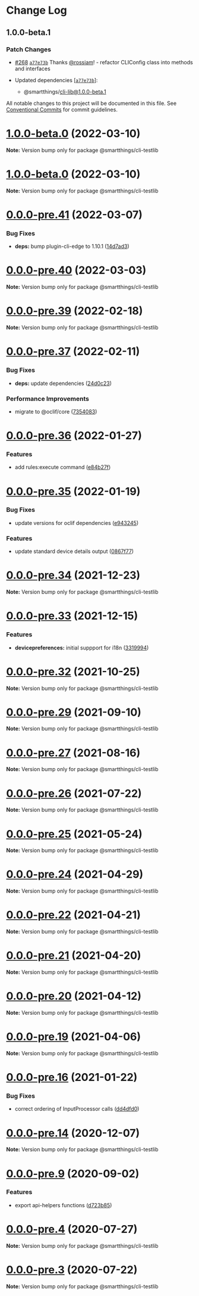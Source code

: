 # Change Log

## 1.0.0-beta.1

### Patch Changes

- [#268](https://github.com/SmartThingsCommunity/smartthings-cli/pull/268) [`a77e73b`](https://github.com/SmartThingsCommunity/smartthings-cli/commit/a77e73b4348e4a3d65798e2711fbb40ecf0a139d) Thanks [@rossiam](https://github.com/rossiam)! - refactor CLIConfig class into methods and interfaces

- Updated dependencies [[`a77e73b`](https://github.com/SmartThingsCommunity/smartthings-cli/commit/a77e73b4348e4a3d65798e2711fbb40ecf0a139d)]:
  - @smartthings/cli-lib@1.0.0-beta.1

All notable changes to this project will be documented in this file.
See [Conventional Commits](https://conventionalcommits.org) for commit guidelines.

# [1.0.0-beta.0](https://github.com/SmartThingsCommunity/smartthings-cli/compare/v0.0.0-pre.41...v1.0.0-beta.0) (2022-03-10)

**Note:** Version bump only for package @smartthings/cli-testlib

# [1.0.0-beta.0](https://github.com/SmartThingsCommunity/smartthings-cli/compare/v0.0.0-pre.41...v1.0.0-beta.0) (2022-03-10)

**Note:** Version bump only for package @smartthings/cli-testlib

# [0.0.0-pre.41](https://github.com/SmartThingsCommunity/smartthings-cli/compare/v0.0.0-pre.40...v0.0.0-pre.41) (2022-03-07)

### Bug Fixes

- **deps:** bump plugin-cli-edge to 1.10.1 ([14d7ad3](https://github.com/SmartThingsCommunity/smartthings-cli/commit/14d7ad324216105dac2b3ad7b15e673207a63d3d))

# [0.0.0-pre.40](https://github.com/SmartThingsCommunity/smartthings-cli/compare/v0.0.0-pre.39...v0.0.0-pre.40) (2022-03-03)

**Note:** Version bump only for package @smartthings/cli-testlib

# [0.0.0-pre.39](https://github.com/SmartThingsCommunity/smartthings-cli/compare/v0.0.0-pre.38...v0.0.0-pre.39) (2022-02-18)

**Note:** Version bump only for package @smartthings/cli-testlib

# [0.0.0-pre.37](https://github.com/SmartThingsCommunity/smartthings-cli/compare/v0.0.0-pre.36...v0.0.0-pre.37) (2022-02-11)

### Bug Fixes

- **deps:** update dependencies ([24d0c23](https://github.com/SmartThingsCommunity/smartthings-cli/commit/24d0c23462ec3bb6c4b8fd1e57fd5d27072efe94))

### Performance Improvements

- migrate to @oclif/core ([7354083](https://github.com/SmartThingsCommunity/smartthings-cli/commit/7354083c18b52ec04836455a6107d98e8cc741ba))

# [0.0.0-pre.36](https://github.com/SmartThingsCommunity/smartthings-cli/compare/v0.0.0-pre.35...v0.0.0-pre.36) (2022-01-27)

### Features

- add rules:execute command ([e84b27f](https://github.com/SmartThingsCommunity/smartthings-cli/commit/e84b27f113d52df5da59f803938637600345291b))

# [0.0.0-pre.35](https://github.com/SmartThingsCommunity/smartthings-cli/compare/v0.0.0-pre.34...v0.0.0-pre.35) (2022-01-19)

### Bug Fixes

- update versions for oclif dependencies ([e943245](https://github.com/SmartThingsCommunity/smartthings-cli/commit/e94324526e45bba40706d0b77767f17781a42dec))

### Features

- update standard device details output ([0867f77](https://github.com/SmartThingsCommunity/smartthings-cli/commit/0867f775ab58fe5cbd1979bb1365e4004ff9f4b7))

# [0.0.0-pre.34](https://github.com/SmartThingsCommunity/smartthings-cli/compare/v0.0.0-pre.33...v0.0.0-pre.34) (2021-12-23)

**Note:** Version bump only for package @smartthings/cli-testlib

# [0.0.0-pre.33](https://github.com/SmartThingsCommunity/smartthings-cli/compare/v0.0.0-pre.32...v0.0.0-pre.33) (2021-12-15)

### Features

- **devicepreferences:** initial suppport for i18n ([3319994](https://github.com/SmartThingsCommunity/smartthings-cli/commit/3319994ff3e8d4974d568327950ebfe69e61b453))

# [0.0.0-pre.32](https://github.com/SmartThingsCommunity/smartthings-cli/compare/v0.0.0-pre.31...v0.0.0-pre.32) (2021-10-25)

**Note:** Version bump only for package @smartthings/cli-testlib

# [0.0.0-pre.29](https://github.com/SmartThingsCommunity/smartthings-cli/compare/v0.0.0-pre.28...v0.0.0-pre.29) (2021-09-10)

**Note:** Version bump only for package @smartthings/cli-testlib

# [0.0.0-pre.27](https://github.com/SmartThingsCommunity/smartthings-cli/compare/v0.0.0-pre.26...v0.0.0-pre.27) (2021-08-16)

**Note:** Version bump only for package @smartthings/cli-testlib

# [0.0.0-pre.26](https://github.com/SmartThingsCommunity/smartthings-cli/compare/v0.0.0-pre.25...v0.0.0-pre.26) (2021-07-22)

**Note:** Version bump only for package @smartthings/cli-testlib

# [0.0.0-pre.25](https://github.com/SmartThingsCommunity/smartthings-cli/compare/v0.0.0-pre.24...v0.0.0-pre.25) (2021-05-24)

**Note:** Version bump only for package @smartthings/cli-testlib

# [0.0.0-pre.24](https://github.com/SmartThingsCommunity/smartthings-cli/compare/v0.0.0-pre.23...v0.0.0-pre.24) (2021-04-29)

**Note:** Version bump only for package @smartthings/cli-testlib

# [0.0.0-pre.22](https://github.com/SmartThingsCommunity/smartthings-cli/compare/v0.0.0-pre.21...v0.0.0-pre.22) (2021-04-21)

**Note:** Version bump only for package @smartthings/cli-testlib

# [0.0.0-pre.21](https://github.com/SmartThingsCommunity/smartthings-cli/compare/v0.0.0-pre.20...v0.0.0-pre.21) (2021-04-20)

**Note:** Version bump only for package @smartthings/cli-testlib

# [0.0.0-pre.20](https://github.com/SmartThingsCommunity/smartthings-cli/compare/v0.0.0-pre.19...v0.0.0-pre.20) (2021-04-12)

**Note:** Version bump only for package @smartthings/cli-testlib

# [0.0.0-pre.19](https://github.com/SmartThingsCommunity/smartthings-cli/compare/v0.0.0-pre.18...v0.0.0-pre.19) (2021-04-06)

**Note:** Version bump only for package @smartthings/cli-testlib

# [0.0.0-pre.16](https://github.com/SmartThingsCommunity/smartthings-cli/compare/v0.0.0-pre.15...v0.0.0-pre.16) (2021-01-22)

### Bug Fixes

- correct ordering of InputProcessor calls ([dd4dfd0](https://github.com/SmartThingsCommunity/smartthings-cli/commit/dd4dfd0938f6b6888ce1f0a48840d4b8b0ccdddf))

# [0.0.0-pre.14](https://github.com/SmartThingsCommunity/smartthings-cli/compare/v0.0.0-pre.13...v0.0.0-pre.14) (2020-12-07)

**Note:** Version bump only for package @smartthings/cli-testlib

# [0.0.0-pre.9](https://github.com/SmartThingsCommunity/smartthings-cli/compare/v0.0.0-pre.8...v0.0.0-pre.9) (2020-09-02)

### Features

- export api-helpers functions ([d723b85](https://github.com/SmartThingsCommunity/smartthings-cli/commit/d723b85cd8745ee3631ad5976eecd0ae66e50e0a))

# [0.0.0-pre.4](https://github.com/SmartThingsCommunity/smartthings-cli/compare/v0.0.0-pre.3...v0.0.0-pre.4) (2020-07-27)

**Note:** Version bump only for package @smartthings/cli-testlib

# [0.0.0-pre.3](https://github.com/SmartThingsCommunity/smartthings-cli/compare/v0.0.1-pre2...v0.0.0-pre.3) (2020-07-22)

**Note:** Version bump only for package @smartthings/cli-testlib
